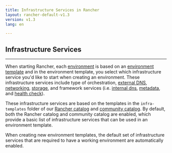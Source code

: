 ```yaml
---
title: Infrastructure Services in Rancher
layout: rancher-default-v1.3
version: v1.3
lang: en

---
```


## Infrastructure Services
---

When starting Rancher, each [environment]({{site.baseurl}}/rancher/{{page.version}}/{{page.lang}}/environments/) is based on an [environment template]({{site.baseurl}}/rancher/{{page.version}}/{{page.lang}}/environments/#what-is-an-environment-template) and in the environment template, you select which infrastructure service you'd like to start when creating an environment. These infrastructure services include type of orchestration, [external DNS]({{site.baseurl}}/rancher/{{page.version}}/{{page.lang}}/cattle/external-dns-service/), [networking]({{site.baseurl}}/rancher/{{page.version}}/{{page.lang}}/rancher-services/networking/), [storage]({{site.baseurl}}/rancher/{{page.version}}/{{page.lang}}/rancher-services/storage-service/), and framework services (i.e. [internal dns]({{site.baseurl}}/rancher/{{page.version}}/{{page.lang}}/rancher-services/dns-service/),   [metadata]({{site.baseurl}}/rancher/{{page.version}}/{{page.lang}}/rancher-services/metadata-service), and [health check]({{site.baseurl}}/rancher/{{page.version}}/{{page.lang}}/cattle/health-checks)).

These infrastructure services are based on the templates in the `infra-templates` folder of our [Rancher catalog](https://github.com/rancher/rancher-catalog) and [community catalog](https://github.com/rancher/community-catalog). By default, both the Rancher catalog and community catalog are enabled, which provide a basic list of infrastructure services that can be used in an environment template.

When creating new environment templates, the default set of infrastructure services that are required to have a working environment are automatically enabled.
